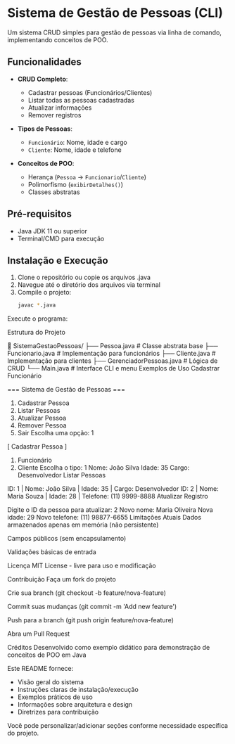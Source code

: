 # Sistema de Gestão de Pessoas (CLI)

Um sistema CRUD simples para gestão de pessoas via linha de comando, implementando conceitos de POO.

## Funcionalidades

- **CRUD Completo**:
  - Cadastrar pessoas (Funcionários/Clientes)
  - Listar todas as pessoas cadastradas
  - Atualizar informações
  - Remover registros

- **Tipos de Pessoas**:
  - `Funcionário`: Nome, idade e cargo
  - `Cliente`: Nome, idade e telefone

- **Conceitos de POO**:
  - Herança (`Pessoa` → `Funcionario`/`Cliente`)
  - Polimorfismo (`exibirDetalhes()`)
  - Classes abstratas

## Pré-requisitos

- Java JDK 11 ou superior
- Terminal/CMD para execução

## Instalação e Execução

1. Clone o repositório ou copie os arquivos .java
2. Navegue até o diretório dos arquivos via terminal
3. Compile o projeto:
   ```bash
   javac *.java
Execute o programa:

Estrutura do Projeto

📂 SistemaGestaoPessoas/
├── Pessoa.java          # Classe abstrata base
├── Funcionario.java     # Implementação para funcionários
├── Cliente.java         # Implementação para clientes
├── GerenciadorPessoas.java  # Lógica de CRUD
└── Main.java            # Interface CLI e menu
Exemplos de Uso
Cadastrar Funcionário

=== Sistema de Gestão de Pessoas ===
1. Cadastrar Pessoa
2. Listar Pessoas
3. Atualizar Pessoa
4. Remover Pessoa
0. Sair
Escolha uma opção: 1

[ Cadastrar Pessoa ]
1. Funcionário
2. Cliente
Escolha o tipo: 1
Nome: João Silva
Idade: 35
Cargo: Desenvolvedor
Listar Pessoas

ID: 1 | Nome: João Silva | Idade: 35 | Cargo: Desenvolvedor
ID: 2 | Nome: Maria Souza | Idade: 28 | Telefone: (11) 9999-8888
Atualizar Registro

Digite o ID da pessoa para atualizar: 2
Novo nome: Maria Oliveira
Nova idade: 29
Novo telefone: (11) 98877-6655
Limitações Atuais
Dados armazenados apenas em memória (não persistente)

Campos públicos (sem encapsulamento)

Validações básicas de entrada

Licença
MIT License - livre para uso e modificação

Contribuição
Faça um fork do projeto

Crie sua branch (git checkout -b feature/nova-feature)

Commit suas mudanças (git commit -m 'Add new feature')

Push para a branch (git push origin feature/nova-feature)

Abra um Pull Request

Créditos
Desenvolvido como exemplo didático para demonstração de conceitos de POO em Java

Este README fornece:
- Visão geral do sistema
- Instruções claras de instalação/execução
- Exemplos práticos de uso
- Informações sobre arquitetura e design
- Diretrizes para contribuição

Você pode personalizar/adicionar seções conforme necessidade específica do projeto.
